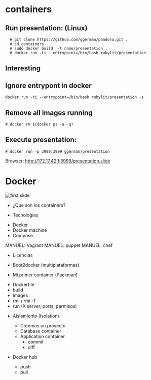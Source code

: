 # containers
## Run presentation: (Linux)


```
  # git clone https://github.com/ggerman/pandora.git .
  # cd containers
  # sudo docker build  -t name/presentation .
  # docker run -ti --entrypoint=/bin/bash rubylit/presentation
```

## Interesting

## Ignore entrypont in docker

  ```docker run -ti --entrypoint=/bin/bash rubylit/presentation -s```

## Remove all images running

  ```# docker rm $(docker ps -a -q)```
 
## Execute presentation:

  ```# docker run -p 3999:3999 ggerman/presentation```

Browser: http://172.17.42.1:3999/presentation.slide  

# Docker

![first slide](https://raw.githubusercontent.com/ggerman/pandora/master/containers/images/Screenshot%20-%2008282015%20-%2011%3A49%3A55%20AM.png)

* ¿Que son los containers?

* Tecnologías
 - Docker
 - Docker machine
 - Compose

  MANUEL: Vagrant
  MANUEL: puppet
  MANUEL: chef

* Licencias

* Boot2docker (multiplataformas)

* Mi primer container (Packman)
 - Dockerfile
 - build
 - images
 - rmi / rmi -f
 - run (X server, ports, permisos)

* Aislamiento (Isolation)
  - Creemos un proyecto
  - Database container
  - Application container
    - commit
    - diff

* Docker hub
  - push 
  - pull
